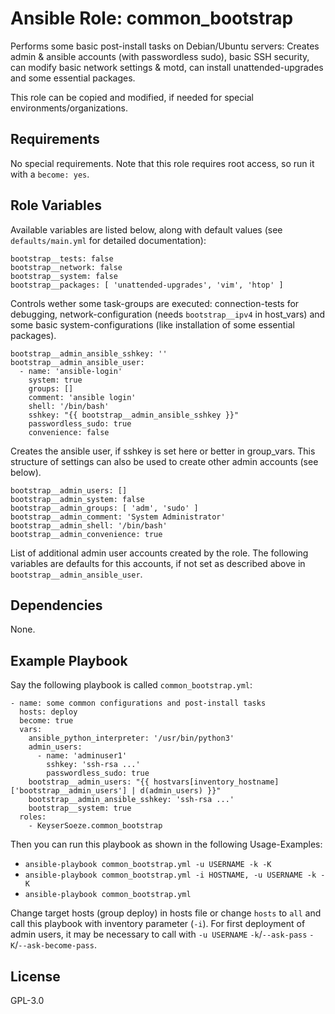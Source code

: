 # Ansible Role: common_bootstrap

Performs some basic post-install tasks on Debian/Ubuntu servers: Creates admin & ansible accounts (with passwordless sudo), basic SSH security, can modify basic network settings & motd, can install unattended-upgrades and some essential packages.

This role can be copied and modified, if needed for special environments/organizations.

## Requirements

No special requirements.
Note that this role requires root access, so run it with a `become: yes`.

## Role Variables

Available variables are listed below, along with default values (see `defaults/main.yml` for detailed documentation):

    bootstrap__tests: false
    bootstrap__network: false
    bootstrap__system: false
    bootstrap__packages: [ 'unattended-upgrades', 'vim', 'htop' ]

Controls wether some task-groups are executed: connection-tests for debugging, network-configuration (needs `bootstrap__ipv4` in host_vars) and some basic system-configurations (like installation of some essential packages).

    bootstrap__admin_ansible_sshkey: ''
    bootstrap__admin_ansible_user:
      - name: 'ansible-login'
        system: true
        groups: []
        comment: 'ansible login'
        shell: '/bin/bash'
        sshkey: "{{ bootstrap__admin_ansible_sshkey }}"
        passwordless_sudo: true
        convenience: false

Creates the ansible user, if sshkey is set here or better in group_vars.
This structure of settings can also be used to create other admin accounts (see below).

    bootstrap__admin_users: []
    bootstrap__admin_system: false
    bootstrap__admin_groups: [ 'adm', 'sudo' ]
    bootstrap__admin_comment: 'System Administrator'
    bootstrap__admin_shell: '/bin/bash'
    bootstrap__admin_convenience: true

List of additional admin user accounts created by the role.
The following variables are defaults for this accounts, if not set as described above in `bootstrap__admin_ansible_user`.

## Dependencies

None.

## Example Playbook

Say the following playbook is called `common_bootstrap.yml`:

    - name: some common configurations and post-install tasks
      hosts: deploy
      become: true
      vars:
        ansible_python_interpreter: '/usr/bin/python3'
        admin_users:
          - name: 'adminuser1'
            sshkey: 'ssh-rsa ...'
            passwordless_sudo: true
        bootstrap__admin_users: "{{ hostvars[inventory_hostname]['bootstrap__admin_users'] | d(admin_users) }}"
        bootstrap__admin_ansible_sshkey: 'ssh-rsa ...'
        bootstrap__system: true
      roles:
        - KeyserSoeze.common_bootstrap

Then you can run this playbook as shown in the following Usage-Examples:

* `ansible-playbook common_bootstrap.yml -u USERNAME -k -K`
* `ansible-playbook common_bootstrap.yml -i HOSTNAME, -u USERNAME -k -K`
* `ansible-playbook common_bootstrap.yml`

Change target hosts (group deploy) in hosts file or change `hosts` to `all` and call this playbook with inventory parameter (`-i`).
For first deployment of admin users, it may be necessary to call with `-u USERNAME` `-k`/`--ask-pass` `-K`/`--ask-become-pass`.

## License

GPL-3.0
